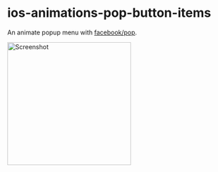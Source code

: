 # ios-animations-pop-button-items

An animate popup menu with [facebook/pop](https://github.com/facebook/pop).

<img src="https://cloud.githubusercontent.com/assets/5343215/11550723/5abc1474-99ad-11e5-8b83-04001f695729.gif" alt="Screenshot" width=280 />
